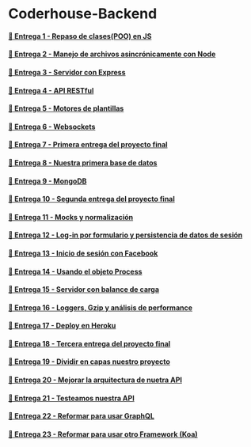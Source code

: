 # Coderhouse-Backend

#### [🔗 Entrega 1 - Repaso de clases(POO) en JS](https://github.com/nehuenortega/Coderhouse-Backend/tree/main/Entrega_01)

#### [🔗 Entrega 2 - Manejo de archivos asincrónicamente con Node](https://github.com/nehuenortega/Coderhouse-Backend/tree/main/Entrega_02)

#### [🔗 Entrega 3 - Servidor con Express](https://github.com/nehuenortega/Coderhouse-Backend/tree/main/Entrega_03)

#### [🔗 Entrega 4 - API RESTful](https://github.com/nehuenortega/Coderhouse-Backend/tree/main/Entrega_04)

#### [🔗 Entrega 5 - Motores de plantillas](https://github.com/nehuenortega/Coderhouse-Backend/tree/main/Entrega_05)

#### [🔗 Entrega 6 - Websockets](https://github.com/nehuenortega/Coderhouse-Backend/tree/main/Entrega_06)

#### [🔗 Entrega 7 - Primera entrega del proyecto final](https://github.com/nehuenortega/Coderhouse-Backend/tree/main/Entrega_07)

#### [🔗 Entrega 8 - Nuestra primera base de datos](https://github.com/nehuenortega/Coderhouse-Backend/tree/main/Entrega_08)

#### [🔗 Entrega 9 - MongoDB](https://github.com/nehuenortega/Coderhouse-Backend/tree/main/Entrega_09)

#### [🔗 Entrega 10 - Segunda entrega del proyecto final](https://github.com/nehuenortega/Coderhouse-Backend/tree/main/Entrega_10)

#### [🔗 Entrega 11 - Mocks y normalización](https://github.com/nehuenortega/Coderhouse-Backend/tree/main/Entrega_11)

#### [🔗 Entrega 12 - Log-in por formulario y persistencia de datos de sesión](https://github.com/nehuenortega/Coderhouse-Backend/tree/main/Entrega_12)

#### [🔗 Entrega 13 - Inicio de sesión con Facebook](https://github.com/nehuenortega/Coderhouse-Backend/tree/main/Entrega_13)

#### [🔗 Entrega 14 - Usando el objeto Process](https://github.com/nehuenortega/Coderhouse-Backend/tree/main/Entrega_14)

#### [🔗 Entrega 15 - Servidor con balance de carga](https://github.com/nehuenortega/Coderhouse-Backend/tree/main/Entrega_15)

#### [🔗 Entrega 16 - Loggers, Gzip y análisis de performance](https://github.com/nehuenortega/Coderhouse-Backend/tree/main/Entrega_16)

#### [🔗 Entrega 17 - Deploy en Heroku](https://github.com/nehuenortega/Coderhouse-Backend/tree/main/Entrega_17)

#### [🔗 Entrega 18 - Tercera entrega del proyecto final](https://github.com/nehuenortega/Coderhouse-Backend/tree/main/Entrega_18)

#### [🔗 Entrega 19 - Dividir en capas nuestro proyecto](https://github.com/nehuenortega/Coderhouse-Backend/tree/main/Entrega_19)

#### [🔗 Entrega 20 - Mejorar la arquitectura de nuetra API](https://github.com/nehuenortega/Coderhouse-Backend/tree/main/Entrega_20)

#### [🔗 Entrega 21 - Testeamos nuestra API](https://github.com/nehuenortega/Coderhouse-Backend/tree/main/Entrega_21)

#### [🔗 Entrega 22 - Reformar para usar GraphQL](https://github.com/nehuenortega/Coderhouse-Backend/tree/main/Entrega_22)

#### [🔗 Entrega 23 - Reformar para usar otro Framework (Koa)](https://github.com/nehuenortega/Coderhouse-Backend/tree/main/Entrega_23)